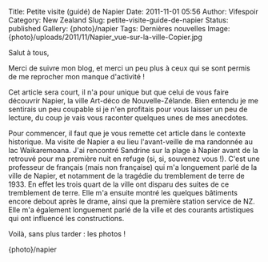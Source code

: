 Title: Petite visite (guidé) de Napier
Date: 2011-11-01 05:56
Author: Vifespoir
Category: New Zealand
Slug: petite-visite-guide-de-napier
Status: published
Gallery: {photo}/napier
Tags: Dernières nouvelles
Image: {photo}/uploads/2011/11/Napier_vue-sur-la-ville-Copier.jpg

Salut à tous,

Merci de suivre mon blog, et merci un peu plus à ceux qui se sont permis
de me reprocher mon manque d'activité !

Cet article sera court, il n'a pour unique but que celui de vous faire
découvrir Napier, la ville Art-déco de Nouvelle-Zélande. Bien entendu je
me sentirais un peu coupable si je n'en profitais pour vous laisser un
peu de lecture, du coup je vais vous raconter quelques unes de mes
anecdotes.

Pour commencer, il faut que je vous remette cet article dans le contexte
historique. Ma visite de Napier a eu lieu l'avant-veille de ma randonnée
au lac Waikaremoana. J'ai rencontré Sandrine sur la plage à Napier avant
de la retrouvé pour ma première nuit en refuge (si, si, souvenez vous
!). C'est une professeur de français (mais non française) qui m'a
longuement parlé de la ville de Napier, et notamment de la tragédie du
tremblement de terre de 1933. En effet les trois quart de la ville ont
disparu des suites de ce tremblement de terre. Elle m'a ensuite montré
les quelques bâtiments encore debout après le drame, ainsi que la
première station service de NZ. Elle m'a également longuement parlé de
la ville et des courants artistiques qui ont influencé les
constructions.

Voilà, sans plus tarder : les photos !

{photo}/napier
